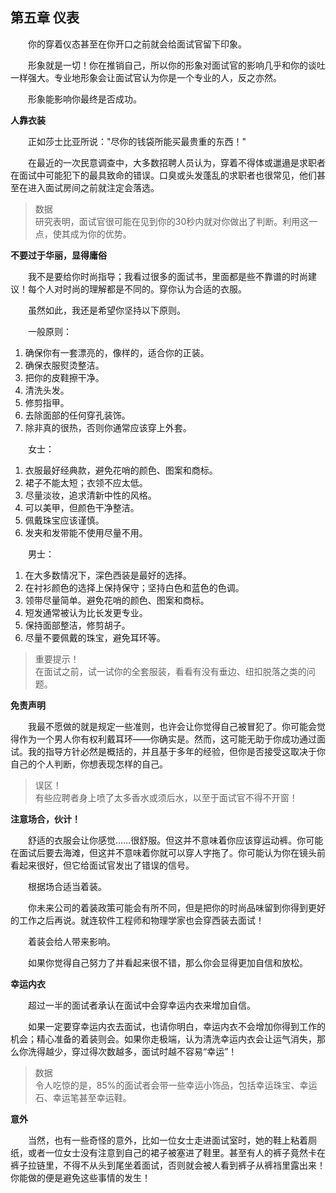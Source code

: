 ## 第五章 仪表

&emsp;&emsp;你的穿着仪态甚至在你开口之前就会给面试官留下印象。

&emsp;&emsp;形象就是一切！你在推销自己，所以你的形象对面试官的影响几乎和你的谈吐一样强大。专业地形象会让面试官认为你是一个专业的人，反之亦然。

&emsp;&emsp;形象能影响你最终是否成功。

**人靠衣装**

&emsp;&emsp;正如莎士比亚所说："尽你的钱袋所能买最贵重的东西！"

&emsp;&emsp;在最近的一次民意调查中，大多数招聘人员认为，穿着不得体或邋遢是求职者在面试中可能犯下的最具致命的错误。口臭或头发蓬乱的求职者也很常见，他们甚至在进入面试房间之前就注定会落选。

> 数据  
> 研究表明，面试官很可能在见到你的30秒内就对你做出了判断。利用这一点，使其成为你的优势。

**不要过于华丽，显得庸俗**

&emsp;&emsp;我不是要给你时尚指导；我看过很多的面试书，里面都是些不靠谱的时尚建议！每个人对时尚的理解都是不同的。穿你认为合适的衣服。

&emsp;&emsp;虽然如此，我还是希望你坚持以下原则。

&emsp;&emsp;一般原则：

1. 确保你有一套漂亮的，像样的，适合你的正装。
2. 确保衣服熨烫整洁。
3. 把你的皮鞋擦干净。
4. 清洗头发。
5. 修剪指甲。
6. 去除面部的任何穿孔装饰。
7. 除非真的很热，否则你通常应该穿上外套。

&emsp;&emsp;女士：

1. 衣服最好经典款，避免花哨的颜色、图案和商标。
2. 裙子不能太短；衣领不应太低。
3. 尽量淡妆，追求清新中性的风格。
4. 可以美甲，但颜色干净整洁。
5. 佩戴珠宝应该谨慎。
6. 发夹和发带能不使用尽量不用。

&emsp;&emsp;男士：

1. 在大多数情况下，深色西装是最好的选择。
2. 在衬衫颜色的选择上保持保守；坚持白色和蓝色的色调。
3. 领带尽量简单。避免花哨的颜色、图案和商标。
4. 短发通常被认为比长发更专业。
5. 保持面部整洁，修剪胡子。
6. 尽量不要佩戴的珠宝，避免耳环等。

> 重要提示！  
> 在面试之前，试一试你的全套服装，看看有没有垂边、纽扣脱落之类的问题。

**免责声明**

&emsp;&emsp;我最不愿做的就是规定一些准则，也许会让你觉得自己被冒犯了。你可能会觉得作为一个男人你有权利戴耳环——你确实是。然而，这可能无助于你成功通过面试。我的指导方针必然是概括的，并且基于多年的经验，但你是否接受这取决于你自己的个人判断，你想表现怎样的自己。

> 误区！  
> 有些应聘者身上喷了太多香水或须后水，以至于面试官不得不开窗！

**注意场合，伙计！**

&emsp;&emsp;舒适的衣服会让你感觉……很舒服。但这并不意味着你应该穿运动裤。你可能在面试后要去海滩，但这并不意味着你就可以穿人字拖了。你可能认为你在镜头前看起来很好，但它给面试官发出了错误的信号。

&emsp;&emsp;根据场合适当着装。

&emsp;&emsp;你未来公司的着装政策可能会有所不同，但是把你的时尚品味留到你得到更好的工作之后再说。就连软件工程师和物理学家也会穿西装去面试！

&emsp;&emsp;着装会给人带来影响。

&emsp;&emsp;如果你觉得自己努力了并看起来很不错，那么你会显得更加自信和放松。

**幸运内衣**

&emsp;&emsp;超过一半的面试者承认在面试中会穿幸运内衣来增加自信。

&emsp;&emsp;如果一定要穿幸运内衣去面试，也请你明白，幸运内衣不会增加你得到工作的机会；精心准备的着装则会。如果你走极端，认为清洗幸运内衣会让运气消失，那么你洗得越少，穿过得次数越多，面试时越不容易“幸运”！

> 数据  
> 令人吃惊的是，85%的面试者会带一些幸运小饰品，包括幸运珠宝、幸运石、幸运笔甚至幸运鞋。

**意外**

&emsp;&emsp;当然，也有一些奇怪的意外，比如一位女士走进面试室时，她的鞋上粘着厕纸，或者一位女士没有注意到自己的裙子被塞进了鞋里。甚至有人的裤子竟然卡在裤子拉链里，不得不从头到尾坐着面试，否则就会被人看到裤子从裤裆里露出来！你能做的便是避免这些事情的发生！